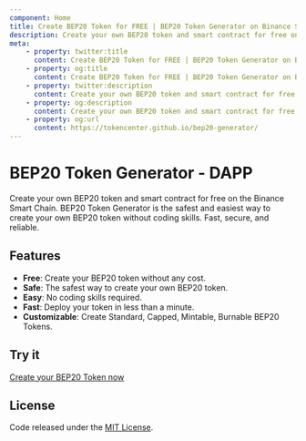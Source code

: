 ```yaml
---
component: Home
title: Create BEP20 Token for FREE | BEP20 Token Generator on Binance Smart Chain
description: Create your own BEP20 token and smart contract for free on the Binance Smart Chain. BEP20 Token Generator is the safest and easiest way to create your own BEP20 token without coding skills. Fast, secure, and reliable.
meta:
    - property: twitter:title
      content: Create BEP20 Token for FREE | BEP20 Token Generator on Binance Smart Chain
    - property: og:title
      content: Create BEP20 Token for FREE | BEP20 Token Generator on Binance Smart Chain
    - property: twitter:description
      content: Create your own BEP20 token and smart contract for free on the Binance Smart Chain. BEP20 Token Generator is the safest and easiest way to create your own BEP20 token without coding skills. Fast, secure, and reliable.
    - property: og:description
      content: Create your own BEP20 token and smart contract for free on the Binance Smart Chain. BEP20 Token Generator is the safest and easiest way to create your own BEP20 token without coding skills. Fast, secure, and reliable.
    - property: og:url
      content: https://tokencenter.github.io/bep20-generator/
---
```


# BEP20 Token Generator - DAPP

Create your own BEP20 token and smart contract for free on the Binance Smart Chain. BEP20 Token Generator is the safest and easiest way to create your own BEP20 token without coding skills. Fast, secure, and reliable.

## Features

- **Free**: Create your BEP20 token without any cost.
- **Safe**: The safest way to create your own BEP20 token.
- **Easy**: No coding skills required.
- **Fast**: Deploy your token in less than a minute.
- **Customizable**: Create Standard, Capped, Mintable, Burnable BEP20 Tokens.

## Try it

[Create your BEP20 Token now](https://tokencenter.github.io/bep20-generator/)

## License

Code released under the [MIT License](https://github.com/tokencenter/bep20-generator/blob/master/LICENSE).
